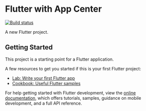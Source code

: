 # Flutter with App Center

[![Build status](https://build.appcenter.ms/v0.1/apps/a6be0f43-38ea-4ffd-a3b5-493252d2f31a/branches/main/badge)](https://appcenter.ms)

A new Flutter project.

## Getting Started

This project is a starting point for a Flutter application.

A few resources to get you started if this is your first Flutter project:

- [Lab: Write your first Flutter app](https://docs.flutter.dev/get-started/codelab)
- [Cookbook: Useful Flutter samples](https://docs.flutter.dev/cookbook)

For help getting started with Flutter development, view the
[online documentation](https://docs.flutter.dev/), which offers tutorials,
samples, guidance on mobile development, and a full API reference.

